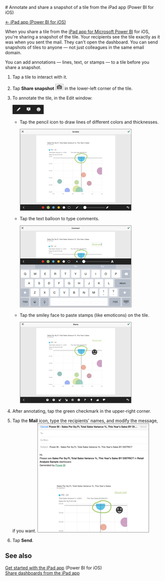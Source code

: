 <properties pageTitle="Annotate and share a snapshot of a tile from the iPad app (Power BI for iOS)" description="Annotate and share a snapshot of a tile from the iPad app (Power BI for iOS)" services="powerbi" documentationCenter="" authors="v-anpasi" manager="mblythe" editor=""/>
<tags ms.service="powerbi" ms.devlang="NA" ms.topic="article" ms.tgt_pltfrm="NA" ms.workload="powerbi" ms.date="06/26/2015" ms.author="v-anpasi"/>
# Annotate and share a snapshot of a tile from the iPad app (Power BI for iOS)

[← iPad app (Power BI for iOS)](https://support.powerbi.com/knowledgebase/topics/77999-ipad-app-power-bi-for-ios-preview)

When you share a tile from the [iPad app for Microsoft Power BI](http://support.powerbi.com/knowledgebase/topics/69272-ipad-app-for-power-bi) for iOS, you're sharing a snapshot of the tile. Your recipients see the tile exactly as it was when you sent the mail. They can't open the dashboard. You can send snapshots of tiles to anyone — not just colleagues in the same email domain.

You can add annotations — lines, text, or stamps — to a tile before you share a snapshot.

1.  Tap a tile to interact with it.

2.  Tap **Share snapshot** ![](media/powerbi-mobile-annotate-and-share-a-snapshot-from-the-ipad-app/PBI_iOS_ShareSnapshot.png) in the lower-left corner of the tile.

3.  To annotate the tile, in the Edit window:

    ![](media/powerbi-mobile-annotate-and-share-a-snapshot-from-the-ipad-app/PBI_iOS_Annotate.png)

    -   Tap the pencil icon to draw lines of different colors and thicknesses.
    
        ![](media/powerbi-mobile-annotate-and-share-a-snapshot-from-the-ipad-app/PBI_iPadAnnotDraw.png)

    -   Tap the text balloon to type comments.
    
        ![](media/powerbi-mobile-annotate-and-share-a-snapshot-from-the-ipad-app/PBI_iPadAnnotText.png)

    -   Tap the smiley face to paste stamps (like emoticons) on the tile.  
    
        ![](media/powerbi-mobile-annotate-and-share-a-snapshot-from-the-ipad-app/PBI_iPadAnnotIcons.png)

4.  After annotating, tap the green checkmark in the upper-right corner.

5.  Tap the **Mail** icon, type the recipients' names, and modify the message, if you want.
    ![](media/powerbi-mobile-annotate-and-share-a-snapshot-from-the-ipad-app/PBI_iPadMailTileSnap.png)

6.  Tap **Send**.

## See also

[Get started with the iPad app](http://support.powerbi.com/knowledgebase/articles/467172-the-ipad-app-for-power-bi-preview) (Power BI for iOS)  
[Share dashboards from the iPad app](http://support.powerbi.com/knowledgebase/articles/467181-share-dashboards-from-the-ipad-app-power-bi-for-i)